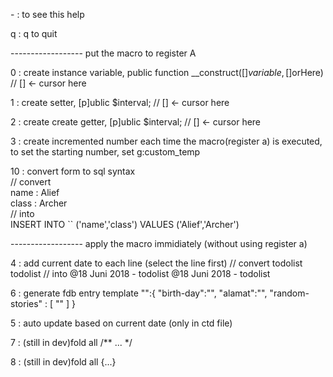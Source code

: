 \- : to see this help

q : q to quit

------------------ put the macro to register A

0 : create instance variable, public function __construct([$]variable, [$]orHere)  // [] <- cursor here

1 : create setter, [p]ublic $interval;  // [] <- cursor here

2 : create create getter, [p]ublic $interval;  // [] <- cursor here

3 : create incremented number each time the macro(register a) is executed, to set the starting number, set g:custom_temp

10 : convert form to sql syntax<br />
// convert<br />
name : Alief<br />
class : Archer<br />
// into<br />
INSERT INTO `` ('name','class') VALUES ('Alief','Archer')<br />

------------------ apply the macro immidiately (without using register a)

4 : add current date to each line (select the line first)
// convert
todolist 
todolist 
// into
@18 Juni 2018 - todolist 
@18 Juni 2018 - todolist 



6 : generate fdb entry template
"":{
  "birth-day":"",
  "alamat":"",
  "random-stories" : [
    ""
  ]
}

5 : auto update based on current date (only in ctd file)

7 : (still in dev)fold all /** ... */ 

8 : (still in dev)fold all {...}

